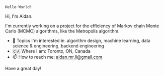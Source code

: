 `Hello World!`

Hi, I'm Aidan.

I'm currently working on a project for the efficiency of Markov chain Monte Carlo (MCMC) algorithms, like the Metropolis algorithm.

- 👀 Topics I'm interested in: algorithm design, machine learning, data science & engineering, backend engineering
- 🇨🇦 Where I am: Toronto, ON, Canada
- 📫 How to reach me: aidan.mr.li@gmail.com

Have a great day!
<!---
aidanmrli/aidanmrli is a ✨ special ✨ repository because its `README.md` (this file) appears on your GitHub profile.
You can click the Preview link to take a look at your changes.
--->
